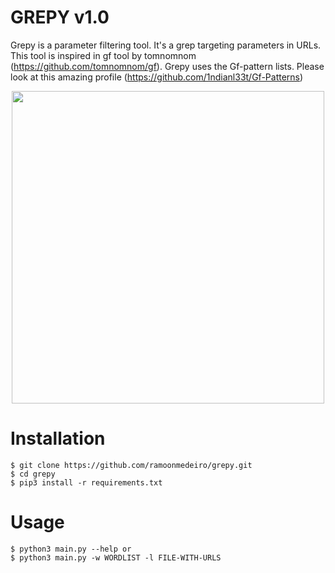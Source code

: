 # GREPY v1.0

Grepy is a parameter filtering tool. It's a grep targeting parameters in URLs. This tool is inspired in gf tool by tomnomnom (https://github.com/tomnomnom/gf). Grepy uses the Gf-pattern lists. Please look at this amazing profile (https://github.com/1ndianl33t/Gf-Patterns)

<div align="center">
  <img src="https://user-images.githubusercontent.com/102380417/163054964-4ad8257c-55f7-411b-81e4-d7ae89a8f5b8.png" width="500px" />
</div>

# Installation

```
$ git clone https://github.com/ramoonmedeiro/grepy.git
$ cd grepy
$ pip3 install -r requirements.txt
```
# Usage

```
$ python3 main.py --help or
$ python3 main.py -w WORDLIST -l FILE-WITH-URLS

```
